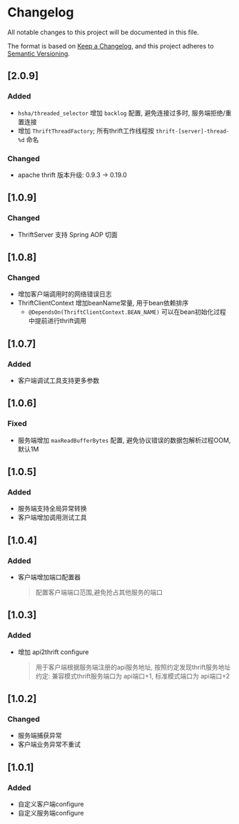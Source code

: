 # Changelog

All notable changes to this project will be documented in this file.

The format is based on [Keep a Changelog](https://keepachangelog.com/en/1.0.0/), and this project adheres
to [Semantic Versioning](https://semver.org/spec/v2.0.0.html).

## [2.0.9]

### Added

- `hsha/threaded_selector` 增加 `backlog` 配置, 避免连接过多时, 服务端拒绝/重置连接
- 增加 `ThriftThreadFactory`; 所有thrift工作线程按 `thrift-[server]-thread-%d` 命名

### Changed

- apache thrift 版本升级: 0.9.3 -> 0.19.0

## [1.0.9]

### Changed

- ThriftServer 支持 Spring AOP 切面

## [1.0.8]

### Changed

- 增加客户端调用时的网络错误日志
- ThriftClientContext 增加beanName常量, 用于bean依赖排序
    - `@DependsOn(ThriftClientContext.BEAN_NAME)` 可以在bean初始化过程中提前进行thrift调用

## [1.0.7]

### Added

- 客户端调试工具支持更多参数

## [1.0.6]

### Fixed

- 服务端增加 `maxReadBufferBytes` 配置, 避免协议错误的数据包解析过程OOM, 默认1M

## [1.0.5]

### Added

- 服务端支持全局异常转换
- 客户端增加调用测试工具

## [1.0.4]

### Added

- 客户端增加端口配置器
  > 配置客户端端口范围,避免抢占其他服务的端口

## [1.0.3]

### Added

- 增加 api2thrift configure
  > 用于客户端根据服务端注册的api服务地址, 按照约定发现thrift服务地址
  > 约定: 兼容模式thrift服务端口为 api端口+1, 标准模式端口为 api端口+2

## [1.0.2]

### Changed

- 服务端捕获异常
- 客户端业务异常不重试

## [1.0.1]

### Added

- 自定义客户端configure
- 自定义服务端configure
